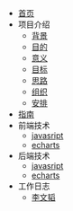 <!-- docs/_sidebar.md -->

* [首页](README.md)
* 项目介绍
    * [背景](introduction/background/)
    * [目的](introduction/object/)
    * [意义](introduction/meaning/)
    * [目标](introduction/object/)
    * [思路](introduction/thought/)
    * [组织](introduction/howtodo/)
    * [安排](introduction/timeline/)
* [指南](guide)
* 前端技术
    * [javasript](01/j/)
    * [echarts](01/e/)
* 后端技术
    * [javasript](01/j/)
    * [echarts](01/e/)
* 工作日志
    * [李文韬](01/j/)